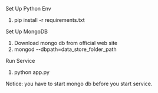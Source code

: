 Set Up Python Env
1. pip install -r requirements.txt

Set Up MongoDB
1. Download mongo db from official web site
2. mongod --dbpath=data_store_folder_path

Run Service
1. python app.py

Notice: you have to start mongo db before you start service.
